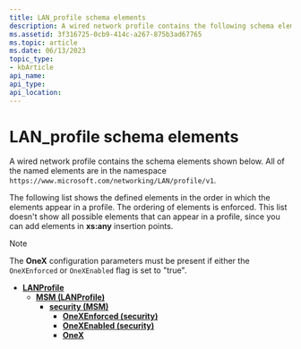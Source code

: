 ```yaml
---
title: LAN_profile schema elements
description: A wired network profile contains the following schema elements.
ms.assetid: 3f316725-0cb9-414c-a267-875b3ad67765
ms.topic: article
ms.date: 06/13/2023
topic_type: 
- kbArticle
api_name: 
api_type: 
api_location: 
---
```


# LAN_profile schema elements

A wired network profile contains the schema elements shown below. All of the named elements are in the namespace `https://www.microsoft.com/networking/LAN/profile/v1`.

The following list shows the defined elements in the order in which the elements appear in a profile. The ordering of elements is enforced. This list doesn't show all possible elements that can appear in a profile, since you can add elements in **xs:any** insertion points.

> [!NOTE]
> The **OneX** configuration parameters must be present if either the `OneXEnforced` or `OneXEnabled` flag is set to "true".

-   [**LANProfile**](lan-profileschema-lanprofile-element.md)
    -   [**MSM (LANProfile)**](lan-profileschema-msm-lanprofile-element.md)
        -   [**security (MSM)**](lan-profileschema-security-msm-element.md)
            -   [**OneXEnforced (security)**](lan-profileschema-onexenforced-security-element.md)
            -   [**OneXEnabled (security)**](lan-profileschema-onexenabled-security-element.md)
            -   [**OneX**](/windows/win32/nativewifi/onexschema-onex-element)
